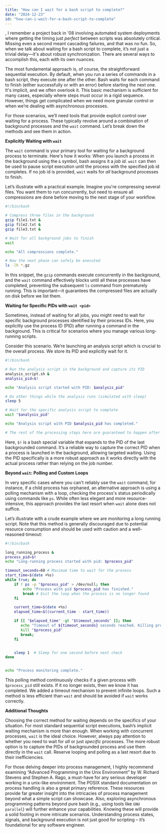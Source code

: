 ```yaml
---
title: "How can I wait for a bash script to complete?"
date: "2024-12-23"
id: "how-can-i-wait-for-a-bash-script-to-complete"
---
```


,  I remember a project back in '08 involving automated system deployments where getting the timing just *perfect* between scripts was absolutely critical. Missing even a second meant cascading failures, and that was no fun. So, when we talk about waiting for a bash script to complete, it’s not just a trivial delay—it's about robust synchronization. There are several ways to accomplish this, each with its own nuances.

The most fundamental approach is, of course, the straightforward sequential execution. By default, when you run a series of commands in a bash script, they execute one after the other. Bash waits for each command to finish (either successfully or with an error) before starting the next one. It's implicit, and we often overlook it. This basic mechanism is sufficient for many cases, especially where steps must occur in a rigid sequence. However, things get complicated when we need more granular control or when we’re dealing with asynchronous processes.

For those scenarios, we’ll need tools that provide explicit control over waiting for a process. These typically revolve around a combination of background processes and the `wait` command. Let’s break down the methods and see them in action.

**Explicitly Waiting with `wait`**

The `wait` command is your primary tool for waiting for a background process to terminate. Here's how it works: When you launch a process in the background using the `&` symbol, bash assigns it a *job id*. `wait` can then be used to pause script execution until the process with the specified job id completes. If no job id is provided, `wait` waits for *all* background processes to finish.

Let’s illustrate with a practical example. Imagine you're compressing several files. You want them to run concurrently, but need to ensure all compressions are done before moving to the next stage of your workflow.

```bash
#!/bin/bash

# Compress three files in the background
gzip file1.txt &
gzip file2.txt &
gzip file3.txt &

# Wait for all background jobs to finish
wait

echo "All compressions complete."

# Now the next phase can safely be executed
ls -lh *.gz
```

In this snippet, the `gzip` commands execute concurrently in the background, and the `wait` command effectively blocks until all these processes have completed, preventing the subsequent `ls` command from prematurely running. This is important—it guarantees the compressed files are actually on disk before we list them.

**Waiting for Specific PIDs with `wait <pid>`**

Sometimes, instead of waiting for all jobs, you might need to wait for specific background processes identified by their process IDs. Here, you explicitly use the process ID (PID) after running a command in the background. This is critical for scenarios where you manage various long-running scripts.

Consider this scenario. We’re launching an analysis script which is crucial to the overall process. We store its PID and explicitly wait for it.

```bash
#!/bin/bash

# Run the analysis script in the background and capture its PID
analysis_script.sh &
analysis_pid=$!

echo "Analysis script started with PID: $analysis_pid"

# Do other things while the analysis runs (simulated with sleep)
sleep 5

# Wait for the specific analysis script to complete
wait "$analysis_pid"

echo "Analysis script with PID $analysis_pid has completed."

# The rest of the processing steps here are guaranteed to happen after the analysis finishes.
```
Here, `$!` is a bash special variable that expands to the PID of the last backgrounded command. It’s a reliable way to capture the correct PID when a process is launched in the background, allowing targeted waiting. Using the PID specifically is a more robust approach as it works directly with the actual process rather than relying on the job number.

**Beyond `wait`: Polling and Custom Loops**

In very specific cases where you can't reliably use the `wait` command, for instance, if a child process has orphaned, an alternative approach is using a polling mechanism with a loop, checking the process's status periodically using commands like `ps`. While often less elegant and more resource-intensive, this approach provides the last resort when `wait` alone does not suffice.

Let’s illustrate with a crude example where we are monitoring a long running script. Note that this method is generally discouraged due to potential resource consumption and should be used with caution and a well-reasoned timeout:
```bash
#!/bin/bash

long_running_process &
process_pid=$!
echo "Long-running process started with pid: $process_pid"

timeout_seconds=60 # Maximum time to wait for the process
start_time=$(date +%s)
while true; do
    if ! ps -p "$process_pid" > /dev/null; then
        echo "Process with pid $process_pid has finished."
        break # Exit the loop when the process is no longer found
    fi

    current_time=$(date +%s)
    elapsed_time=$((current_time - start_time))

    if [[ "$elapsed_time" -gt "$timeout_seconds" ]]; then
       echo "Timeout of ${timeout_seconds} seconds reached. Killing process with pid $process_pid."
       kill "$process_pid"
       break;
    fi


    sleep 1  # Sleep for one second before next check
done


echo "Process monitoring complete."
```

This polling method continuously checks if a given process with `$process_pid` still exists. If it no longer exists, then we know it has completed. We added a timeout mechanism to prevent infinite loops. Such a method is less efficient than `wait` and should be avoided if `wait` works correctly.

**Additional Thoughts**

Choosing the correct method for waiting depends on the specifics of your situation. For most standard sequential script executions, bash’s implicit waiting mechanism is more than enough. When working with concurrent processes, `wait` is the ideal choice. However, always pay attention to whether you need to wait for *all* or just *specific* processes. The more robust option is to capture the PIDs of backgrounded process and use them directly in the `wait` call. Reserve looping and polling as a last resort due to their inefficiencies.

For those delving deeper into process management, I highly recommend examining “Advanced Programming in the Unix Environment” by W. Richard Stevens and Stephen A. Rago, a must-have for any serious developer working in a unix-like environment. The POSIX standard documentation on process handling is also a great primary reference. These resources provide far greater insight into the intricacies of process management beyond what a simple script can showcase. Also, exploring asynchronous programming patterns beyond pure bash (e.g., using tools like `GNU parallel`) will further enhance your capabilities. Knowing these will provide a solid footing in more intricate scenarios. Understanding process states, signals, and background execution is not just good for scripting – it’s foundational for any software engineer.
